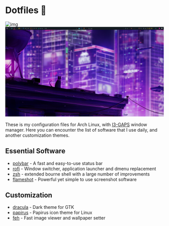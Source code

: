 # Dotfiles 🐧

![img](https://img.shields.io/badge/Arch_Linux-1793D1?style=for-the-badge&logo=arch-linux&logoColor=white)
![Screenshot](/screenshots/1.png)

These is my configuration files for Arch Linux, with [I3-GAPS](https://github.com/Airblader/i3) window manager.
Here you can encounter the list of software that I use daily, and another customization themes.

## Essential Software

- [polybar](https://github.com/polybar/polybar) - A fast and easy-to-use status bar
- [rofi](https://github.com/davatorium/rofi) - Window switcher, application launcher and dmenu replacement
- [zsh](https://github.com/zsh-users/zsh) - extended bourne shell with a large number of improvements
- [flameshot](https://github.com/flameshot-org/flameshot) - Powerful yet simple to use screenshot software

## Customization
- [dracula](https://github.com/dracula/gtk) - Dark theme for GTK
- [papirus](https://github.com/PapirusDevelopmentTeam/papirus-icon-theme) - Papirus icon theme for Linux
- [feh](https://github.com/derf/feh) - Fast image viewer and wallpaper setter

